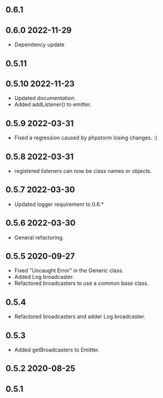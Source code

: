## 0.6.1

## 0.6.0 2022-11-29
* Dependency update

## 0.5.11

## 0.5.10 2022-11-23
* Updated documentation.
* Added addListener() to emitter.

## 0.5.9 2022-03-31
* Fixed a regression caused by phpstorm losing changes. :(

## 0.5.8 2022-03-31
* registered listeners can now be class names or objects.

## 0.5.7 2022-03-30
* Updated logger requirement to 0.6.*

## 0.5.6 2022-03-30
* General refactoring.

## 0.5.5 2020-09-27
* Fixed "Uncaught Error" in the Generic class.
* Added Log broadcaster.
* Refactored broadcasters to use a common base class.

## 0.5.4
* Refactored broadcasters and adder Log broadcaster.

## 0.5.3
* Added getBroadcasters to Emitter.

## 0.5.2 2020-08-25

## 0.5.1
